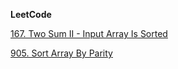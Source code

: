 **LeetCode**

[167. Two Sum II - Input Array Is Sorted](https://leetcode.com/problems/two-sum-ii-input-array-is-sorted/)

[905. Sort Array By Parity](https://leetcode.com/problems/sort-array-by-parity/)
